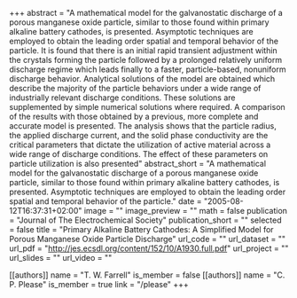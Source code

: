 +++
abstract = "A mathematical model for the galvanostatic discharge of a porous manganese oxide particle, similar to those found within primary alkaline battery cathodes, is presented. Asymptotic techniques are employed to obtain the leading order spatial and temporal behavior of the particle. It is found that there is an initial rapid transient adjustment within the crystals forming the particle followed by a prolonged relatively uniform discharge regime which leads finally to a faster, particle-based, nonuniform discharge behavior. Analytical solutions of the model are obtained which describe the majority of the particle behaviors under a wide range of industrially relevant discharge conditions. These solutions are supplemented by simple numerical solutions where required. A comparison of the results with those obtained by a previous, more complete and accurate model is presented. The analysis shows that the particle radius, the applied discharge current, and the solid phase conductivity are the critical parameters that dictate the utilization of active material across a wide range of discharge conditions. The effect of these parameters on particle utilization is also presented"
abstract_short = "A mathematical model for the galvanostatic discharge of a porous manganese oxide particle, similar to those found within primary alkaline battery cathodes, is presented. Asymptotic techniques are employed to obtain the leading order spatial and temporal behavior of the particle."
date = "2005-08-12T16:37:31+02:00"
image = ""
image_preview = ""
math = false
publication = "Journal of The Electrochemical Society"
publication_short = ""
selected = false
title = "Primary Alkaline Battery Cathodes: A Simplified Model for Porous Manganese Oxide Particle Discharge"
url_code = ""
url_dataset = ""
url_pdf = "http://jes.ecsdl.org/content/152/10/A1930.full.pdf"
url_project = ""
url_slides = ""
url_video = ""

[[authors]]
    name = "T. W. Farrell"
    is_member = false
[[authors]]
    name = "C. P. Please"
    is_member = true
    link = "/please"
+++
